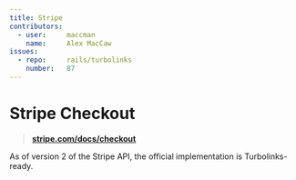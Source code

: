 ```yaml
---
title: Stripe
contributors:
  - user:     maccman
    name:     Alex MacCaw
issues:
  - repo:     rails/turbolinks
    number:   87
---
```


# Stripe Checkout

> **[stripe.com/docs/checkout](https://stripe.com/docs/checkout)**

As of version 2 of the Stripe API, the official implementation is Turbolinks-ready.  
